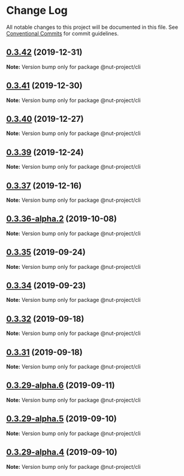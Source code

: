 # Change Log

All notable changes to this project will be documented in this file.
See [Conventional Commits](https://conventionalcommits.org) for commit guidelines.

## [0.3.42](https://github.com/nut-project/nut/tree/master/packages/cli/compare/@nut-project/cli@0.3.41...@nut-project/cli@0.3.42) (2019-12-31)

**Note:** Version bump only for package @nut-project/cli





## [0.3.41](https://github.com/nut-project/nut/tree/master/packages/cli/compare/@nut-project/cli@0.3.40...@nut-project/cli@0.3.41) (2019-12-30)

**Note:** Version bump only for package @nut-project/cli





## [0.3.40](https://github.com/nut-project/nut/tree/master/packages/cli/compare/@nut-project/cli@0.3.39...@nut-project/cli@0.3.40) (2019-12-27)

**Note:** Version bump only for package @nut-project/cli





## [0.3.39](https://github.com/nut-project/nut/tree/master/packages/cli/compare/@nut-project/cli@0.3.38...@nut-project/cli@0.3.39) (2019-12-24)

**Note:** Version bump only for package @nut-project/cli





## [0.3.37](https://github.com/nut-project/nut/tree/master/packages/cli/compare/@nut-project/cli@0.3.36...@nut-project/cli@0.3.37) (2019-12-16)

**Note:** Version bump only for package @nut-project/cli





## [0.3.36-alpha.2](https://github.com/nut-project/nut/tree/master/packages/cli/compare/@nut-project/cli@0.3.36-alpha.1...@nut-project/cli@0.3.36-alpha.2) (2019-10-08)

**Note:** Version bump only for package @nut-project/cli





## [0.3.35](https://github.com/nut-project/nut/tree/master/packages/cli/compare/@nut-project/cli@0.3.34...@nut-project/cli@0.3.35) (2019-09-24)

**Note:** Version bump only for package @nut-project/cli





## [0.3.34](https://github.com/nut-project/nut/tree/master/packages/cli/compare/@nut-project/cli@0.3.33...@nut-project/cli@0.3.34) (2019-09-23)

**Note:** Version bump only for package @nut-project/cli





## [0.3.32](https://github.com/nut-project/nut/tree/master/packages/cli/compare/@nut-project/cli@0.3.31...@nut-project/cli@0.3.32) (2019-09-18)

**Note:** Version bump only for package @nut-project/cli





## [0.3.31](https://github.com/nut-project/nut/tree/master/packages/cli/compare/@nut-project/cli@0.3.30...@nut-project/cli@0.3.31) (2019-09-18)

**Note:** Version bump only for package @nut-project/cli





## [0.3.29-alpha.6](https://github.com/nut-project/nut/tree/master/packages/cli/compare/@nut-project/cli@0.3.29-alpha.5...@nut-project/cli@0.3.29-alpha.6) (2019-09-11)

**Note:** Version bump only for package @nut-project/cli





## [0.3.29-alpha.5](https://github.com/nut-project/nut/tree/master/packages/cli/compare/@nut-project/cli@0.3.29-alpha.4...@nut-project/cli@0.3.29-alpha.5) (2019-09-10)

**Note:** Version bump only for package @nut-project/cli





## [0.3.29-alpha.4](https://github.com/nut-project/nut/tree/master/packages/cli/compare/@nut-project/cli@0.3.29-alpha.3...@nut-project/cli@0.3.29-alpha.4) (2019-09-10)

**Note:** Version bump only for package @nut-project/cli
